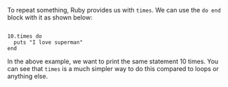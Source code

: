 To repeat something, Ruby provides
us with `times`. We can use the `do end`
block with it as shown below:

<Editor lang="ruby">
<code>
10.times do
  puts "I love superman"
end
</code>
</Editor>

In the above example, we want
to print the same statement 10 times.
You can see that `times` is a
much simpler way to do this compared
to loops or anything else.